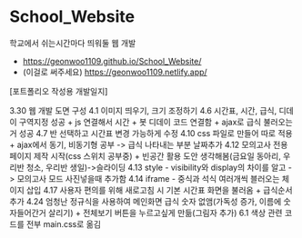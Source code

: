 # School_Website
학교에서 쉬는시간마다 띄워둘 웹 개발

  - https://geonwoo1109.github.io/School_Website/
  - (이걸로 써주세요) https://geonwoo1109.netlify.app/


[포트폴리오 작성용 개발일지]

3.30 웹 개발 도면 구성
4.1 이미지 띄우기, 크기 조정하기
4.6 시간표, 시간, 급식, 디데이 구역지정 성공 + js 연결해서 시간 + 봇 디데이 코드 연결함 + ajax로 급식 불러오는거 성공
4.7 반 선택하고 시간표 변경 가능하게 수정
4.10 css 파일로 만들어 따로 적용 + ajax에서 동기, 비동기형 공부 -> 급식 나타내는 부분 날짜추가
4.12 모의고사 전용 페이지 제작 시작(css 스위치  공부중) + 빈공간 활용 도안 생각해봄(금요일 동아리, 우리반 청소, 우리반 생일)->슬라이딩
4.13 style - visibility와 display의 차이를 알고 -> 모의고사 모드 사진넣을때 추가함
4.14 iframe - 중식과 석식 여러개씩 블러오는 체이지 삽입
4.17 사용자 편의를 위해 새로고침 시 기본 시간표 화면을 불러옴 + 급식순서 추가
4.24 엄청난 정규식을 사용하여 메인화면 급식 숫자 없앰(가독성 증가, 이름에 숫자들어간거 살리기) + 전체보기 버튼을 누르고싶게 만듦(그림자 추가)
6.1 색상 관련 코드를 전부 main.css로 옮김

